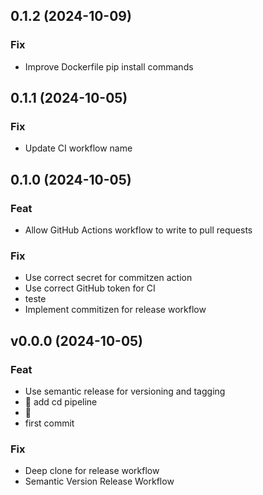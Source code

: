 ## 0.1.2 (2024-10-09)

### Fix

- Improve Dockerfile pip install commands

## 0.1.1 (2024-10-05)

### Fix

- Update CI workflow name

## 0.1.0 (2024-10-05)

### Feat

- Allow GitHub Actions workflow to write to pull requests

### Fix

- Use correct secret for commitzen action
- Use correct GitHub token for CI
- teste
- Implement commitizen for release workflow

## v0.0.0 (2024-10-05)

### Feat

- Use semantic release for versioning and tagging
- :construction_worker: add cd pipeline
- :construction_worker:
- first commit

### Fix

- Deep clone for release workflow
- Semantic Version Release Workflow
